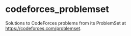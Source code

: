 # codeforces_problemset
Solutions to CodeForces problems from its ProblemSet at https://codeforces.com/problemset.
